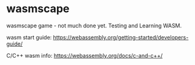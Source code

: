 # wasmscape
wasmscape game - not much done yet.
Testing and Learning WASM.

wasm start guide: https://webassembly.org/getting-started/developers-guide/

C/C++ wasm info: https://webassembly.org/docs/c-and-c++/
